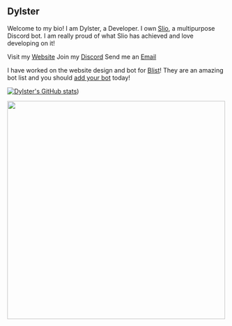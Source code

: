 ## Dylster

Welcome to my bio! I am Dylster, a Developer. I own [Slio](https://selectdev.xyz/bots/slio), a multipurpose Discord bot. I am really proud of what Slio has achieved and love developing on it!

Visit my [Website](https://dylster.dev)
Join my [Discord](https://dylster.xyz/discord)
Send me an [Email](mailto:hi@dylster.dev)

I have worked on the website design and bot for [Blist](https://blist.xyz)! They are an amazing bot list and you should [add your bot](https://blist.xyz/bot/add) today!

[![Dylster's GitHub stats](https://github-readme-stats.vercel.app/api?username=DyIster&theme=algolia)](https://github-readme-stats.vercel.app/api?username=DylsterDev&theme=algolia))

<img src="https://cdn.dylster.dev/WinterBanner.png" width="500px"></img>
